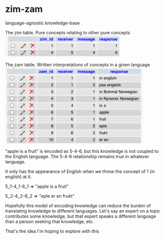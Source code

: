 zim-zam
=======

language-agnostic knowledge-base

The zim table. Pure concepts relating to other pure concepts    
![zim table](http://github.com/chrisbratlien/zim-zam/raw/master/zim.png)


The zam table. Written interpretations of concepts in a given language    
![zam table](http://github.com/chrisbratlien/zim-zam/raw/master/zam.png)


"apple is a fruit" is encoded as 5-4-6, but this knowledge is not coupled to the English language. The 5-4-6 relationship remains true in whatever language.

It only has the appearance of English when we throw the concept of 1 (in english) at it.

5,,1-4,,1-6,,1 => "apple is a fruit"

5,,2-4,,2-6,,2 => "eple er en frukt"


Hopefully this model of encoding knowledge can reduce the burden of translating knowledge to different languages. Let's say an expert on a topic contributes some knowledge, but that expert speaks a different language than a person seeking that knowledge, etc.

That's the idea I'm hoping to explore with this